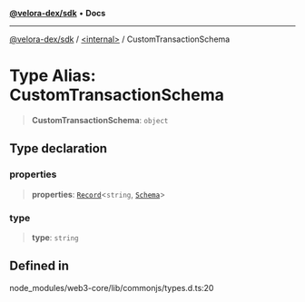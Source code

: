 [**@velora-dex/sdk**](../../README.md) • **Docs**

***

[@velora-dex/sdk](../../globals.md) / [\<internal\>](../README.md) / CustomTransactionSchema

# Type Alias: CustomTransactionSchema

> **CustomTransactionSchema**: `object`

## Type declaration

### properties

> **properties**: [`Record`](Record.md)\<`string`, [`Schema`](Schema.md)\>

### type

> **type**: `string`

## Defined in

node\_modules/web3-core/lib/commonjs/types.d.ts:20
